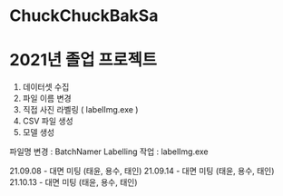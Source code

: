 # ChuckChuckBakSa
# 2021년 졸업 프로젝트

1. 데이터셋 수집
2. 파일 이름 변경
3. 직접 사진 라벨링 ( labelImg.exe )
4. CSV 파일 생성
5. 모델 생성

파일명 변경 :  BatchNamer
Labelling 작업 :  labelImg.exe

21.09.08 - 대면 미팅 (태윤, 용수, 태인)
21.09.14 - 대면 미팅 (태윤, 용수, 태인)
21.10.13 - 대면 미팅 (태윤, 용수, 태인)
